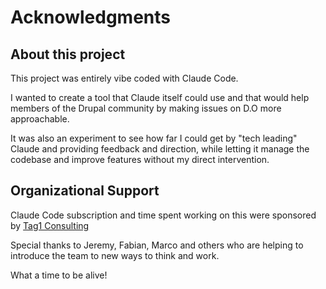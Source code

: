 # Acknowledgments

## About this project

This project was entirely vibe coded with Claude Code.

I wanted to create a tool that Claude itself could use and that would help members of the Drupal community by making
issues on D.O more approachable.

It was also an experiment to see how far I could get by "tech leading" Claude and providing feedback and direction,
while letting it manage the codebase and improve features without my direct intervention.

## Organizational Support

Claude Code subscription and time spent working on this were sponsored by [Tag1 Consulting](https://tag1consulting.com/)

Special thanks to Jeremy, Fabian, Marco and others who are helping to introduce the team to new ways to think and work.

What a time to be alive!